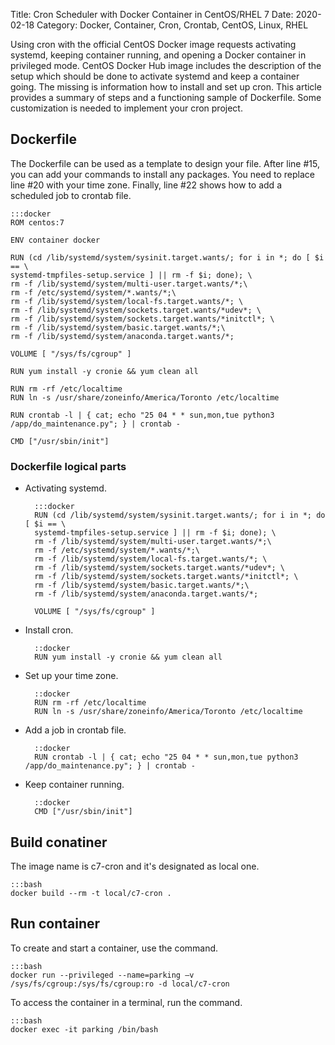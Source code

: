 Title: Cron Scheduler with Docker Container in CentOS/RHEL 7
Date: 2020-02-18
Category: Docker, Container, Cron, Crontab, CentOS, Linux, RHEL

Using cron with the official CentOS Docker image requests activating systemd, keeping container running, and opening a Docker container in privileged mode. CentOS Docker Hub image includes the description of the setup which should be done to activate systemd and keep a container going. The missing is information how to install and set up cron. This article provides a summary of steps and a functioning sample of Dockerfile. Some customization is needed to implement  your cron project.

## Dockerfile

The Dockerfile can be used as a template to design your file. After line #15, you can add your commands to install any packages. You need to replace line #20 with your time zone. Finally, line #22 shows how to add a scheduled job to crontab file.

    :::docker
    ROM centos:7
    
    ENV container docker
        
    RUN (cd /lib/systemd/system/sysinit.target.wants/; for i in *; do [ $i == \
    systemd-tmpfiles-setup.service ] || rm -f $i; done); \
    rm -f /lib/systemd/system/multi-user.target.wants/*;\
    rm -f /etc/systemd/system/*.wants/*;\
    rm -f /lib/systemd/system/local-fs.target.wants/*; \
    rm -f /lib/systemd/system/sockets.target.wants/*udev*; \
    rm -f /lib/systemd/system/sockets.target.wants/*initctl*; \
    rm -f /lib/systemd/system/basic.target.wants/*;\
    rm -f /lib/systemd/system/anaconda.target.wants/*;
    
    VOLUME [ "/sys/fs/cgroup" ]
    
    RUN yum install -y cronie && yum clean all
    
    RUN rm -rf /etc/localtime
    RUN ln -s /usr/share/zoneinfo/America/Toronto /etc/localtime
    
    RUN crontab -l | { cat; echo "25 04 * * sun,mon,tue python3 /app/do_maintenance.py"; } | crontab -
    
    CMD ["/usr/sbin/init"]

### Dockerfile logical parts

* Activating systemd.

        :::docker
        RUN (cd /lib/systemd/system/sysinit.target.wants/; for i in *; do [ $i == \
        systemd-tmpfiles-setup.service ] || rm -f $i; done); \
        rm -f /lib/systemd/system/multi-user.target.wants/*;\
        rm -f /etc/systemd/system/*.wants/*;\
        rm -f /lib/systemd/system/local-fs.target.wants/*; \
        rm -f /lib/systemd/system/sockets.target.wants/*udev*; \
        rm -f /lib/systemd/system/sockets.target.wants/*initctl*; \
        rm -f /lib/systemd/system/basic.target.wants/*;\
        rm -f /lib/systemd/system/anaconda.target.wants/*;
        
        VOLUME [ "/sys/fs/cgroup" ]

* Install cron.

        ::docker
        RUN yum install -y cronie && yum clean all

* Set up your time zone.

        ::docker
        RUN rm -rf /etc/localtime
        RUN ln -s /usr/share/zoneinfo/America/Toronto /etc/localtime

* Add a job in crontab file.

        ::docker
        RUN crontab -l | { cat; echo "25 04 * * sun,mon,tue python3 /app/do_maintenance.py"; } | crontab -

* Keep container running.

        ::docker
        CMD ["/usr/sbin/init"]

## Build conatiner

The image name is c7-cron and it's designated as local one.

    :::bash
    docker build --rm -t local/c7-cron .

## Run container
 
To create and start a container, use the command.

    :::bash
    docker run --privileged --name=parking –v /sys/fs/cgroup:/sys/fs/cgroup:ro -d local/c7-cron

To access the container in a terminal, run the command.

    :::bash
    docker exec -it parking /bin/bash
